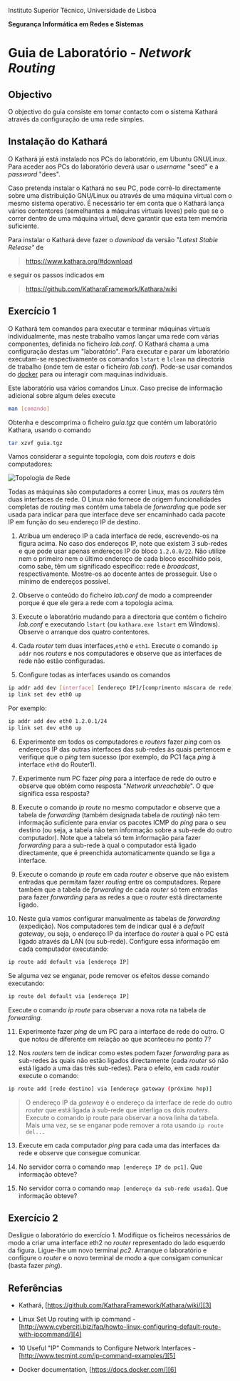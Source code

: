 Instituto Superior Técnico, Universidade de Lisboa

**Segurança Informática em Redes e Sistemas**

# Guia de Laboratório - *Network Routing*

## Objectivo

O objectivo do guia consiste em tomar contacto com o sistema Kathará através da configuração de uma rede simples.

## Instalação do Kathará

O Kathará já está instalado nos PCs do laboratório, em Ubuntu GNU/Linux.
Para aceder aos PCs do laboratório deverá usar o *username* "seed" e a *password* "dees".

Caso pretenda instalar o Kathará no seu PC, pode corrê-lo directamente sobre uma distribuição GNU/Linux ou através de uma máquina virtual com o mesmo sistema operativo. 
É necessário ter em conta que o Kathará lança vários contentores (semelhantes a máquinas virtuais leves) pelo que se o correr dentro de uma máquina virtual, deve garantir que esta tem memória suficiente.

Para instalar o Kathará deve fazer o *download* da versão *"Latest Stable Release"* de

> <https://www.kathara.org/#download>

e seguir os passos indicados em

> https://github.com/KatharaFramework/Kathara/wiki

## Exercício 1

O Kathará tem comandos para executar e terminar máquinas virtuais individualmente, mas neste trabalho vamos lançar uma rede com várias componentes, definida no ficheiro *lab.conf*.
O Kathará chama a uma configuração destas um "laboratório".
Para executar e parar um laboratório executam-se respectivamente os comandos `lstart` e `lclean` na directoria de trabalho (onde tem de estar o ficheiro *lab.conf*).
Pode-se usar comandos do [docker][6] para ou interagir com maquinas individuais.

Este laboratório usa vários comandos Linux. Caso precise de informação
adicional sobre algum deles execute 
```bash
man [comando]
```

Obtenha e descomprima o ficheiro *guia.tgz* que contém um laboratório Kathara, usando o comando

```bash
tar xzvf guia.tgz
````

Vamos considerar a seguinte topologia, com dois *routers* e dois computadores:

![Topologia de Rede][2]

 Todas as máquinas são computadores a correr Linux, mas os *routers* têm duas interfaces de rede. 
 O Linux não fornece de origem funcionalidades completas de *routing* mas contém uma tabela de
*forwarding* que pode ser usada para indicar para que interface deve ser encaminhado cada pacote IP em função do seu endereço IP de destino.

1.  Atribua um endereço IP a cada interface de rede, escrevendo-os na
    figura acima. 
    No caso dos endereços IP, note que existem 3 sub-redes e que pode usar apenas endereços IP do bloco `1.2.0.0/22`. 
    Não utilize nem o primeiro nem o último endereço de cada bloco escolhido pois, como sabe, têm um significado específico: rede e *broadcast*, respectivamente. 
    Mostre-os ao docente antes de prosseguir. 
    Use o mínimo de endereços possível.

2.  Observe o conteúdo do ficheiro *lab.conf* de modo a compreender porque é que ele gera a rede com a topologia acima.

3.  Execute o laboratório mudando para a directoria que contém o ficheiro *lab.conf* e executando `lstart` (ou `kathara.exe lstart` em Windows). 
Observe o arranque dos quatro contentores.

4.  Cada *router* tem duas interfaces,`eth0` e `eth1`. 
Execute o comando `ip addr` nos *routers* e nos computadores e observe que as interfaces de rede não estão configuradas.

5.  Configure todas as interfaces usando os comandos

```bash
ip addr add dev [interface] [endereço IP]/[comprimento máscara de rede]
ip link set dev eth0 up
```

Por exemplo:
```bash
ip addr add dev eth0 1.2.0.1/24
ip link set dev eth0 up
```

6.  Experimente em todos os computadores e *routers* fazer *ping* com os endereços IP das outras interfaces das sub-redes às quais pertencem e verifique que o *ping* tem sucesso (por exemplo, do PC1 faça *ping* à interface `eth0` do Router1).

7.  Experimente num PC fazer *ping* para a interface de rede do outro e observe que obtém como resposta "*Network unreachable*". 
O que significa essa resposta?

8.  Execute o comando *ip route* no mesmo computador e observe que a tabela de *forwarding* (também designada tabela de *routing*) não tem informação suficiente para enviar os pacotes ICMP do *ping* para o seu destino (ou seja, a tabela não tem informação sobre a sub-rede do outro computador). 
Note que a tabela só tem informação para fazer *forwarding* para a sub-rede à qual o computador está ligado directamente, que é preenchida automaticamente quando se liga a interface.

9.  Execute o comando *ip route* em cada *router* e observe que não existem entradas que permitam fazer *routing* entre os computadores.
Repare também que a tabela de *forwarding* de cada *router* só tem entradas para fazer *forwarding* para as redes a que o *router* está directamente ligado.

10. Neste guia vamos configurar manualmente as tabelas de *forwarding* (expedição). 
Nos computadores tem de indicar qual é a *default gateway*, ou seja, o endereço IP da interface do *router* à qual o PC está ligado através da LAN (ou sub-rede). 
Configure essa informação em cada computador executando:

```bash
ip route add default via [endereço IP]
```

Se alguma vez se enganar, pode remover os efeitos desse comando executando:

```bash
ip route del default via [endereço IP]
```

Execute o comando *ip route* para observar a nova rota na tabela de *forwarding*.

11. Experimente fazer *ping* de um PC para a interface de rede do outro.
    O que notou de diferente em relação ao que aconteceu no ponto 7?

12. Nos *routers* tem de indicar como estes podem fazer *forwarding* para as sub-redes às quais não estão ligados directamente (cada *router* só não está ligado a uma das três sub-redes).
    Para o efeito, em cada *router* execute o comando:

```bash
ip route add [rede destino] via [endereço gateway (próximo hop)]
```

> O endereço IP da *gateway* é o endereço da interface de rede do outro
> *router* que está ligada à sub-rede que interliga os dois *routers*.
> Execute o comando ip route para observar a nova linha da tabela. Mais
> uma vez, se se enganar pode remover a rota usando `ip route del...`

13. Execute em cada computador *ping* para cada uma das interfaces da rede e observe que consegue comunicar.

14. No servidor corra o comando `nmap [endereço IP do pc1]`. 
Que informação obteve?

15. No servidor corra o comando `nmap [endereço da sub-rede usada]`.
Que informação obteve?

## Exercício 2

Desligue o laboratório do exercício 1. 
Modifique os ficheiros necessários de modo a criar uma interface eth2 no *router* representado do lado esquerdo da figura. 
Ligue-lhe um novo terminal *pc2*. 
Arranque o laboratório e configure o *router* e o novo terminal de modo a que consigam comunicar (basta fazer *ping*).

## Referências

-   Kathará, [https://github.com/KatharaFramework/Kathara/wiki/][3]

-   Linux Set Up routing with ip command -
    [http://www.cyberciti.biz/faq/howto-linux-configuring-default-route-with-ipcommand/][4]

-   10 Useful "IP" Commands to Configure Network Interfaces -
    [http://www.tecmint.com/ip-command-examples/][5]

-   Docker documentation, [https://docs.docker.com/][6]

  [1]: media/tecnico.jpeg
  [2]: media/topologia-de-rede.png 
  [3]: https://github.com/KatharaFramework/Kathara/wiki
  [4]: http://www.cyberciti.biz/faq/howto-linux-configuring-default-route-with-ipcommand/
  [5]: http://www.tecmint.com/ip-command-examples/
  [6]: https://docs.docker.com/
